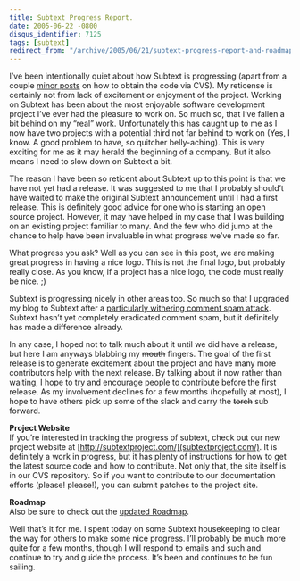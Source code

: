```yaml
---
title: Subtext Progress Report.
date: 2005-06-22 -0800
disqus_identifier: 7125
tags: [subtext]
redirect_from: "/archive/2005/06/21/subtext-progress-report-and-roadmap.aspx/"
---
```


I’ve been intentionally quiet about how Subtext is progressing (apart from a
couple [minor posts](https://haacked.com/archive/2005/06/22/7116.aspx) on
how to obtain the code via CVS). My reticense is certainly not from lack
of excitement or enjoyment of the project. Working on Subtext has been
about the most enjoyable software development project I’ve ever had the
pleasure to work on. So much so, that I’ve fallen a bit behind on my
“real” work. Unfortunately this has caught up to me as I now have two
projects with a potential third not far behind to work on (Yes, I know.
A good problem to have, so quitcher belly-aching). This is very exciting
for me as it may herald the beginning of a company. But it also means I
need to slow down on Subtext a bit.

The reason I have been so reticent about Subtext up to this point is
that we have not yet had a release. It was suggested to me that I
probably should’t have waited to make the original Subtext announcement
until I had a first release. This is definitely good advice for one who
is starting an open source project. However, it may have helped in my
case that I was building on an existing project familiar to many. And
the few who did jump at the chance to help have been invaluable in what
progress we’ve made so far.

What progress you ask? Well as you can see in this post, we are making
great progress in having a nice logo. This is not the final logo, but
probably really close. As you know, if a project has a nice logo, the
code must really be nice. ;)

Subtext is progressing nicely in other areas too. So much so that I
upgraded my blog to Subtext after a [particularly withering comment spam
attack](https://haacked.com/archive/2005/06/20/7047.aspx). Subtext hasn’t
yet completely eradicated comment spam, but it definitely has made a
difference already.

In any case, I hoped not to talk much about it until we did have a
release, but here I am anyways blabbing my ~~mouth~~ fingers. The goal
of the first release is to generate excitement about the project and
have many more contributors help with the next release. By talking about
it now rather than waiting, I hope to try and encourage people to
contribute before the first release. As my involvement declines for a
few months (hopefully at most), I hope to have others pick up some of
the slack and carry the ~~torch~~ sub forward.

**Project Website**\
 If you’re interested in tracking the progress of subtext, check out our
new project website at
[http://subtextproject.com/](subtextproject.com/). It is definitely a
work in progress, but it has plenty of instructions for how to get the
latest source code and how to contribute. Not only that, the site itself
is in our CVS repository. So if you want to contribute to our
documentation efforts (please! please!), you can submit patches to the
project site.

**Roadmap**\
 Also be sure to check out the [updated
Roadmap](http://subtextproject.com/Roadmap/).

Well that’s it for me. I spent today on some Subtext housekeeping to
clear the way for others to make some nice progress. I’ll probably be
much more quite for a few months, though I will respond to emails and
such and continue to try and guide the process. It’s been and continues
to be fun sailing.
